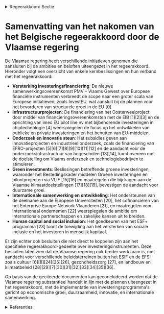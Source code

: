 

<details>
        <summary>Regeerakkoord Sectie </summary>
        <p>4.4 Investeringsinstrumenten Ruim de helft van de EU-financiering wordt verstrekt via de vijf Europese structuur- en investeringsfondsen (ESIF). Verder is er het Europees Fonds voor Strategische Investeringen (EFSI)/ Invest EU dat door middel van gerichte investeringen de structurele groei in de Europese Unie moet bevorderen. Hiernaast zijn er tal van internationale financiële instellingen die binnen de Europese Unie publieke en private investe-ringen financieren, onder meer de Europese Investeringsbank (EIB), de Council of Europe Bank (CEB) en anderen. De Vlaamse regering zet een specifieke task force op die al deze investeringsvehikels volledig in kaart brengt, opportuniteiten binnen deze finan-cieringsvehikels en fondsen voor Vlaamse publieke en private investeringen detecteert en een strategie uitwerkt om maximaal deze Europese middelen aan te snijden voor zowel publieke als private Vlaamse investeringen. Via de Vlaamse investeringsmaatschappij PMV geven we bijzondere aandacht aan specifieke financieringsnoden om internationale doorgroei van Vlaamse scale-ups en technologiebedrijven mogelijk te maken, via een fund-of-fund in samenwerking met de private sector. </p>
        </details> 

# Samenvatting van het nakomen van het Belgische regeerakkoord door de Vlaamse regering

De Vlaamse regering heeft verschillende initiatieven genomen die aansluiten bij de ambities en beloften uiteengezet in het regeerakkoord. Hieronder volgt een overzicht van enkele kernbeslissingen en hun verband met het regeerakkoord:

- **Versterking investeringsfinanciering**: De nieuwe samenwerkingsovereenkomst PMV – Vlaams Gewest over Europese financiële instrumenten verbreedt de scope naar een groter scala van Europese initiatieven, zoals InvestEU, wat aansluit bij de plannen voor het bevorderen van structurele groei in de EU \[0\].
- **Infrastructuurprojecten**: De financiering van het Oosterweelproject door middel van financieringsovereenkomsten met de EIB \[1\]\[2\]\[3\] en de oprichting van imec EU pilot line nv met bijbehorende investeringen in chiptechnologie \[4\] weerspiegelen de focus op het ontwikkelen van publieke en private investeringen en het benutten van EU-middelen.
- **Onderzoek en innovatie steun**: Het subsidies geven aan innovatieprojecten en industrieel onderzoek, zoals de financiering van EFRO-projecten \[5\]\[6\]\[7\]\[8\]\[9\]\[10\]\[11\]\[12\] en de aandacht voor de onderzoeksinfrastructuur van hogescholen \[13\]\[14\], komt overeen met de doelstelling om Vlaams onderzoek en technologiebedrijven te stimuleren.
- **Green investments**: Beslissingen betreffende groene investeringen, waaronder het Bestedingskader middelen Groene investeringen en pilootprojecten via VLIF \[15\]\[16\] en maatregelen die bijdragen aan de Vlaamse klimaatdoelstellingen \[17\]\[18\]\[19\], bevestigen de aandacht voor duurzame groei.
- **Internationale samenwerking en ontwikkeling**: Het ondersteunen van de deelname aan de Europese Universiteiten \[20\], het cofinancieren van het Enterprise Europe Network Vlaanderen \[21\], en maatregelen voor internationaal ondernemen \[22\] weerspiegelen de ambitie om internationale partnerschappen en zakelijke kansen uit te breiden.
- **Human capital and social inclusion**: Het goedkeuren van het ESF+ programma \[23\] toont de toewijding aan het versterken van sociale inclusie en het investeren in menselijk kapitaal.

Er zijn echter ook besluiten die niet direct te koppelen zijn aan het specifieke regeerakkoord-gedeelte over investeringsinstrumenten. Deze besluiten laten zien dat de Vlaamse regering ook breder werkzaam is, met aandacht voor verschillende beleidsterreinen buiten het ESIF en de EFSI zoals cultuur \[6\]\[8\]\[24\]\[25\]\[26\], gezondheidszorg \[27\], en landbouw en klimaatbeleid \[28\]\[29\]\[7\]\[30\]\[31\]\[32\]\[33\]\[34\]\[35\]\[36\].

Op basis van de geciteerde documenten kan geconcludeerd worden dat de Vlaamse regering substantieel handelt in lijn met de plannen uiteengezet in het regeerakkoord, met de implementatie van investeringsprogramma's gericht op economische groei, duurzaamheid, innovatie, en internationale samenwerking.

<details>
        <summary> Referenties</summary>
        **[\[0\]](https://beslissingenvlaamseregering.vlaanderen.be/?search=Nieuwe%20samenwerkingsovereenkomst%20Participatiemaatschappij%20Vlaanderen%20%28PMV%29%20over%20dienstverlening%20in%20het%20kader%20van%20Europese%20financi%C3%ABle%20instrumenten&dateOption=select&startDate=2023-12-22T09%3A00%3A00Z&endDate=2023-12-22T09%3A00%3A00Z)** : **(2023-12-22)** Nieuwe samenwerkingsovereenkomst Participatiemaatschappij Vlaanderen (PMV) over dienstverlening in het kader van Europese financiële instrumenten 

**[\[1\]](https://beslissingenvlaamseregering.vlaanderen.be/?search=Vierde%20financieringsovereenkomst%20Europese%20Investeringsbank%20%28EIB%29%20in%20het%20kader%20van%20de%20financiering%20van%20het%20Oosterweelproject&dateOption=select&startDate=2022-12-02T09%3A00%3A00Z&endDate=2022-12-02T09%3A00%3A00Z)** : **(2022-12-02)** Vierde financieringsovereenkomst Europese Investeringsbank (EIB) in het kader van de financiering van het Oosterweelproject 

**[\[2\]](https://beslissingenvlaamseregering.vlaanderen.be/?search=Oosterweelproject%3A%20tweede%20financieringsovereenkomst%20tussen%20de%20Europese%20Investeringsbank%20%28EIB%29%20en%20het%20Vlaams%20Gewest&dateOption=select&startDate=2019-12-13T09%3A00%3A00Z&endDate=2019-12-13T09%3A00%3A00Z)** : **(2019-12-13)** Oosterweelproject: tweede financieringsovereenkomst tussen de Europese Investeringsbank (EIB) en het Vlaams Gewest 

**[\[3\]](https://beslissingenvlaamseregering.vlaanderen.be/?search=Ontwerp%20van%20derde%20financieringsovereenkomst%20tussen%20de%20EIB%20en%20het%20Vlaams%20Gewest&dateOption=select&startDate=2021-07-16T06%3A00%3A00Z&endDate=2021-07-16T06%3A00%3A00Z)** : **(2021-07-16)** Ontwerp van derde financieringsovereenkomst tussen de EIB en het Vlaams Gewest 

**[\[4\]](https://beslissingenvlaamseregering.vlaanderen.be/?search=Herverdeling%20Fonds%20voor%20Innoveren%20en%20Ondernemen%20%28FIO%29&dateOption=select&startDate=2023-11-23T16%3A00%3A00Z&endDate=2023-11-23T16%3A00%3A00Z)** : **(2023-11-23)** Herverdeling Fonds voor Innoveren en Ondernemen (FIO) 

**[\[5\]](https://beslissingenvlaamseregering.vlaanderen.be/?search=Steun%208%20projecten%20binnen%20EFRO-oproepen%20onderzoeks-%20en%20innovatiecapaciteit%20en%20ontwikkelen%20van%20vaardigheden%20rond%20slimme%20specialisatie&dateOption=select&startDate=2023-07-07T09%3A00%3A00Z&endDate=2023-07-07T09%3A00%3A00Z)** : **(2023-07-07)** Steun 8 projecten binnen EFRO-oproepen onderzoeks- en innovatiecapaciteit en ontwikkelen van vaardigheden rond slimme specialisatie 

**[\[6\]](https://beslissingenvlaamseregering.vlaanderen.be/?search=Plan%20Vlaamse%20Veerkracht%3A%20100%20miljoen%20euro%20voor%20versnellen%20infrastructuurinvesteringen%20Vlaamse%20cultuursector&dateOption=select&startDate=2021-04-23T08%3A00%3A00Z&endDate=2021-04-23T08%3A00%3A00Z)** : **(2021-04-23)** Plan Vlaamse Veerkracht: 100 miljoen euro voor versnellen infrastructuurinvesteringen Vlaamse cultuursector 

**[\[7\]](https://beslissingenvlaamseregering.vlaanderen.be/?search=Financiering%20vanuit%20Vlaams%20klimaatfonds%20%28VKF%29%20naar%20het%20Vlaams%20landbouwinvesteringsfonds%20%28VLIF%29%20voor%20een%20selectie%20van%20klimaatmitigatie-investeringen&dateOption=select&startDate=2021-12-03T09%3A00%3A00Z&endDate=2021-12-03T09%3A00%3A00Z)** : **(2021-12-03)** Financiering vanuit Vlaams klimaatfonds (VKF) naar het Vlaams landbouwinvesteringsfonds (VLIF) voor een selectie van klimaatmitigatie-investeringen 

**[\[8\]](https://beslissingenvlaamseregering.vlaanderen.be/?search=Plan%20Vlaamse%20Veerkracht%3A%20toekenning%20investeringssubsidies%20culturele%20topinfrastructuur%20en%20cultuurinfrastructuur%20van%20bovenlokaal%20belang&dateOption=select&startDate=2022-01-14T09%3A00%3A00Z&endDate=2022-01-14T09%3A00%3A00Z)** : **(2022-01-14)** Plan Vlaamse Veerkracht: toekenning investeringssubsidies culturele topinfrastructuur en cultuurinfrastructuur van bovenlokaal belang 

**[\[9\]](https://beslissingenvlaamseregering.vlaanderen.be/?search=Plan%20Vlaamse%20Veerkracht%3A%20Culturele%20investeringssubsidies&dateOption=select&startDate=2022-11-10T07%3A00%3A00Z&endDate=2022-11-10T07%3A00%3A00Z)** : **(2022-11-10)** Plan Vlaamse Veerkracht: Culturele investeringssubsidies 

**[\[10\]](https://beslissingenvlaamseregering.vlaanderen.be/?search=Plan%20Vlaamse%20Veerkracht%3A%20investeringssubsidies%20voor%20culturele%20topinfrastructuur%20en%20cultuurinfrastructuur%20van%20bovenlokaal%20belang&dateOption=select&startDate=2022-12-09T09%3A00%3A00Z&endDate=2022-12-09T09%3A00%3A00Z)** : **(2022-12-09)** Plan Vlaamse Veerkracht: investeringssubsidies voor culturele topinfrastructuur en cultuurinfrastructuur van bovenlokaal belang 

**[\[11\]](https://beslissingenvlaamseregering.vlaanderen.be/?search=Subsidie%20twee%20projecten%20binnen%20EFRO-oproep%20rond%20onderzoeks-%20en%20innovatiecapaciteit%20%28GTI%20West-Vlaanderen%29&dateOption=select&startDate=2023-12-08T09%3A00%3A00Z&endDate=2023-12-08T09%3A00%3A00Z)** : **(2023-12-08)** Subsidie twee projecten binnen EFRO-oproep rond onderzoeks- en innovatiecapaciteit (GTI West-Vlaanderen) 

**[\[12\]](https://beslissingenvlaamseregering.vlaanderen.be/?search=EFRO%20Vlaanderen%202014-2020%0A%0A&dateOption=select&startDate=2019-12-06T09%3A00%3A00Z&endDate=2019-12-06T09%3A00%3A00Z)** : **(2019-12-06)** EFRO Vlaanderen 2014-2020

 

**[\[13\]](https://beslissingenvlaamseregering.vlaanderen.be/?search=Plan%20Vlaamse%20Veerkracht%3A%20Investeringen%20in%20onderzoeksinfrastructuur%20bij%20hogescholen&dateOption=select&startDate=2022-06-03T08%3A00%3A00Z&endDate=2022-06-03T08%3A00%3A00Z)** : **(2022-06-03)** Plan Vlaamse Veerkracht: Investeringen in onderzoeksinfrastructuur bij hogescholen 

**[\[14\]](https://beslissingenvlaamseregering.vlaanderen.be/?search=Plan%20Vlaamse%20Veerkracht%3A%203%20miljoen%20euro%20voor%20versterking%20onderzoeksinfrastructuur%20hogescholen&dateOption=select&startDate=2021-04-23T08%3A00%3A00Z&endDate=2021-04-23T08%3A00%3A00Z)** : **(2021-04-23)** Plan Vlaamse Veerkracht: 3 miljoen euro voor versterking onderzoeksinfrastructuur hogescholen 

**[\[15\]](https://beslissingenvlaamseregering.vlaanderen.be/?search=Plan%20Vlaamse%20Veerkracht%3A%20bestedingskader%20middelen%20groene%20investeringen%20op%20land-%20en%20tuinbouwbedrijven%20VLIF&dateOption=select&startDate=2022-07-15T08%3A00%3A00Z&endDate=2022-07-15T08%3A00%3A00Z)** : **(2022-07-15)** Plan Vlaamse Veerkracht: bestedingskader middelen groene investeringen op land- en tuinbouwbedrijven VLIF 

**[\[16\]](https://beslissingenvlaamseregering.vlaanderen.be/?search=Plan%20Vlaamse%20Veerkracht%3A%20projectsubsidie%20fietsinfrastructuur%20Vlaamse%20gemeenten&dateOption=select&startDate=2021-02-26T09%3A00%3A00Z&endDate=2021-02-26T09%3A00%3A00Z)** : **(2021-02-26)** Plan Vlaamse Veerkracht: projectsubsidie fietsinfrastructuur Vlaamse gemeenten 

**[\[17\]](https://beslissingenvlaamseregering.vlaanderen.be/?search=Herverdeling%20provisie%20Vlaams%20Klimaatfonds%20%28VKF%29%20voor%20maatregelen%20die%20bijdragen%20aan%20de%20Vlaamse%20klimaatdoelstellingen&dateOption=select&startDate=2023-11-23T16%3A00%3A00Z&endDate=2023-11-23T16%3A00%3A00Z)** : **(2023-11-23)** Herverdeling provisie Vlaams Klimaatfonds (VKF) voor maatregelen die bijdragen aan de Vlaamse klimaatdoelstellingen 

**[\[18\]](https://beslissingenvlaamseregering.vlaanderen.be/?search=Visienota%20%27Cofinanciering%20in%20functie%20van%20de%20kosteneffici%C3%ABntie%20voor%20allocatie%20van%20middelen%20uit%20het%20Vlaams%20Klimaatfonds%20voor%20Vlaamse%20mitigatiemaatregelen%27&dateOption=select&startDate=2020-09-11T08%3A00%3A00Z&endDate=2020-09-11T08%3A00%3A00Z)** : **(2020-09-11)** Visienota 'Cofinanciering in functie van de kostenefficiëntie voor allocatie van middelen uit het Vlaams Klimaatfonds voor Vlaamse mitigatiemaatregelen' 

**[\[19\]](https://beslissingenvlaamseregering.vlaanderen.be/?search=Besteding%20van%20de%20middelen%20uit%20het%20Vlaams%20Klimaatfonds%20voor%20het%20energiezuiniger%20maken%20van%20cultuur-%20en%20jeugdinfrastructuur&dateOption=select&startDate=2021-11-12T09%3A00%3A00Z&endDate=2021-11-12T09%3A00%3A00Z)** : **(2021-11-12)** Besteding van de middelen uit het Vlaams Klimaatfonds voor het energiezuiniger maken van cultuur- en jeugdinfrastructuur 

**[\[20\]](https://beslissingenvlaamseregering.vlaanderen.be/?search=4%2C78%20miljoen%20euro%20projectsubsidie%20aan%20Vlaamse%20universiteiten%20ter%20ondersteuning%20deelname%20aan%20de%20Europese%20Universiteiten&dateOption=select&startDate=2021-12-17T09%3A00%3A00Z&endDate=2021-12-17T09%3A00%3A00Z)** : **(2021-12-17)** 4,78 miljoen euro projectsubsidie aan Vlaamse universiteiten ter ondersteuning deelname aan de Europese Universiteiten 

**[\[21\]](https://beslissingenvlaamseregering.vlaanderen.be/?search=Co-financiering%20voor%20voortzetten%20werkzaamheden%20Enterprise%20Europe%20Network%20Vlaanderen%202022-2025&dateOption=select&startDate=2021-12-17T09%3A00%3A00Z&endDate=2021-12-17T09%3A00%3A00Z)** : **(2021-12-17)** Co-financiering voor voortzetten werkzaamheden Enterprise Europe Network Vlaanderen 2022-2025 

**[\[22\]](https://beslissingenvlaamseregering.vlaanderen.be/?search=Plan%20Vlaamse%20Veerkracht%3A%20Maatregelen%20met%20betrekking%20tot%20het%20internationaal%20ondernemen%20ten%20behoeve%20van%20de%20door%20de%20Brexit%20ge%C3%AFmpacteerde%20bedrijven&dateOption=select&startDate=2022-03-18T09%3A00%3A00Z&endDate=2022-03-18T09%3A00%3A00Z)** : **(2022-03-18)** Plan Vlaamse Veerkracht: Maatregelen met betrekking tot het internationaal ondernemen ten behoeve van de door de Brexit geïmpacteerde bedrijven 

**[\[23\]](https://beslissingenvlaamseregering.vlaanderen.be/?search=Programma%20ESF%2B%20Vlaanderen%202021-2027%20%28Europees%20Sociaal%20Fonds%29&dateOption=select&startDate=2021-12-17T09%3A00%3A00Z&endDate=2021-12-17T09%3A00%3A00Z)** : **(2021-12-17)** Programma ESF+ Vlaanderen 2021-2027 (Europees Sociaal Fonds) 

**[\[24\]](https://beslissingenvlaamseregering.vlaanderen.be/?search=Plan%20Vlaamse%20Veerkracht%3A%20Investeringssubsidies%20grote%20culturele%20infrastructuur%20%28projectoproep%202021%29&dateOption=select&startDate=2022-01-14T09%3A00%3A00Z&endDate=2022-01-14T09%3A00%3A00Z)** : **(2022-01-14)** Plan Vlaamse Veerkracht: Investeringssubsidies grote culturele infrastructuur (projectoproep 2021) 

**[\[25\]](https://beslissingenvlaamseregering.vlaanderen.be/?search=Financiering%20voor%20toekomstgerichte%20investeringen%20in%20kantoorgebouwen%20in%20beheer%20van%20Het%20Facilitair%20Bedrijf%20%28HFB%29%20in%20functie%20van%20hybride%20werken&dateOption=select&startDate=2021-10-29T09%3A15%3A00Z&endDate=2021-10-29T09%3A15%3A00Z)** : **(2021-10-29)** Financiering voor toekomstgerichte investeringen in kantoorgebouwen in beheer van Het Facilitair Bedrijf (HFB) in functie van hybride werken 

**[\[26\]](https://beslissingenvlaamseregering.vlaanderen.be/?search=Herverdeling%20krediet%20beleidsdomein%20Economie%2C%20Wetenschap%20en%20Innovatie%20%28EWI%29&dateOption=select&startDate=2022-12-23T09%3A00%3A00Z&endDate=2022-12-23T09%3A00%3A00Z)** : **(2022-12-23)** Herverdeling krediet beleidsdomein Economie, Wetenschap en Innovatie (EWI) 

**[\[27\]](https://beslissingenvlaamseregering.vlaanderen.be/?search=Plan%20Vlaamse%20Veerkracht%3A%20Dringende%20of%20onafwendbare%20investeringen%20in%20twee%20ziekenhuizen%20en%20verhoging%20financieringsplafond&dateOption=select&startDate=2021-11-26T09%3A00%3A00Z&endDate=2021-11-26T09%3A00%3A00Z)** : **(2021-11-26)** Plan Vlaamse Veerkracht: Dringende of onafwendbare investeringen in twee ziekenhuizen en verhoging financieringsplafond 

**[\[28\]](https://beslissingenvlaamseregering.vlaanderen.be/?search=Herpositionering%20van%20het%20Flanders%20Future%20Techfund%20%28FFTF%29&dateOption=select&startDate=2021-11-12T09%3A00%3A00Z&endDate=2021-11-12T09%3A00%3A00Z)** : **(2021-11-12)** Herpositionering van het Flanders Future Techfund (FFTF) 

**[\[29\]](https://beslissingenvlaamseregering.vlaanderen.be/?search=Steun%20aan%20projecten%20in%20het%20kader%20van%20het%20Europees%20Fonds%20voor%20de%20Regionale%20Ontwikkeling%20en%20het%20Europees%20Sociaal%20Fonds%3A%20wijzigingsbesluit&dateOption=select&startDate=2022-11-10T07%3A00%3A00Z&endDate=2022-11-10T07%3A00%3A00Z)** : **(2022-11-10)** Steun aan projecten in het kader van het Europees Fonds voor de Regionale Ontwikkeling en het Europees Sociaal Fonds: wijzigingsbesluit 

**[\[30\]](https://beslissingenvlaamseregering.vlaanderen.be/?search=Plan%20Vlaamse%20Veerkracht%3A%20dossiernummer%2016&dateOption=select&startDate=2021-05-28T08%3A00%3A00Z&endDate=2021-05-28T08%3A00%3A00Z)** : **(2021-05-28)** Plan Vlaamse Veerkracht: dossiernummer 16 

**[\[31\]](https://beslissingenvlaamseregering.vlaanderen.be/?search=Terugbetaalbare%20voorschotten%20als%20modaliteit%20voor%20innovatie-%20en%20economische%20ondersteuning%3A%20aanpassing%20steunbesluiten%20VLAIO&dateOption=select&startDate=2021-04-30T08%3A00%3A00Z&endDate=2021-04-30T08%3A00%3A00Z)** : **(2021-04-30)** Terugbetaalbare voorschotten als modaliteit voor innovatie- en economische ondersteuning: aanpassing steunbesluiten VLAIO 

**[\[32\]](https://beslissingenvlaamseregering.vlaanderen.be/?search=Herverdeling%20provisie%3A%20Hermesfonds%20innovatieclusters&dateOption=select&startDate=2019-12-13T09%3A00%3A00Z&endDate=2019-12-13T09%3A00%3A00Z)** : **(2019-12-13)** Herverdeling provisie: Hermesfonds innovatieclusters 

**[\[33\]](https://beslissingenvlaamseregering.vlaanderen.be/?search=Sectorale%20vormingsfondsen%20beschutte%20werkplaatsen%20en%20lokale%20diensteneconomie-ondernemingen%3A%20subsidie%20VIA%204&dateOption=select&startDate=2023-06-02T08%3A00%3A00Z&endDate=2023-06-02T08%3A00%3A00Z)** : **(2023-06-02)** Sectorale vormingsfondsen beschutte werkplaatsen en lokale diensteneconomie-ondernemingen: subsidie VIA 4 

**[\[34\]](https://beslissingenvlaamseregering.vlaanderen.be/?search=Herverdeling%20middelen%20luchtkwaliteitsfonds&dateOption=select&startDate=2023-09-29T08%3A00%3A00Z&endDate=2023-09-29T08%3A00%3A00Z)** : **(2023-09-29)** Herverdeling middelen luchtkwaliteitsfonds 

**[\[35\]](https://beslissingenvlaamseregering.vlaanderen.be/?search=COVID-19%3A%20Kapitaalsverhoging%20voor%20programma%20achtergestelde%20leningen&dateOption=select&startDate=2020-05-15T08%3A00%3A00Z&endDate=2020-05-15T08%3A00%3A00Z)** : **(2020-05-15)** COVID-19: Kapitaalsverhoging voor programma achtergestelde leningen 

**[\[36\]](https://beslissingenvlaamseregering.vlaanderen.be/?search=Investeringssteun%20Vlaams%20Landbouwinvesteringsfonds%20%28VLIF%29%3A%20wijzigingsbesluit&dateOption=select&startDate=2020-12-18T09%3A00%3A00Z&endDate=2020-12-18T09%3A00%3A00Z)** : **(2020-12-18)** Investeringssteun Vlaams Landbouwinvesteringsfonds (VLIF): wijzigingsbesluit 
        </details> 

